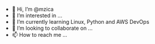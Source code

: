 - 👋 Hi, I’m @mzica
- 👀 I’m interested in ...
- 🌱 I’m currently learning Linux, Python and AWS DevOps
- 💞️ I’m looking to collaborate on ...
- 📫 How to reach me ...

<!---
mzica/mzica is a ✨ special ✨ repository because its `README.md` (this file) appears on your GitHub profile.
You can click the Preview link to take a look at your changes.
--->
